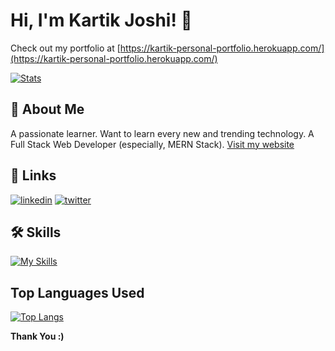 
# Hi, I'm Kartik Joshi! 👋
Check out my portfolio at [https://kartik-personal-portfolio.herokuapp.com/](https://kartik-personal-portfolio.herokuapp.com/)

[![Stats](https://github-stats-alpha.vercel.app/api?username=kartikjoshi267 "Stats")](https://github-stats-alpha.vercel.app/api?username=kartikjoshi267 "Stats")

## 🚀 About Me
A passionate learner. Want to learn every new and trending technology.
A Full Stack Web Developer (especially, MERN Stack).
[Visit my website](https://kartik-personal-portfolio.herokuapp.com/)

## 🔗 Links
[![linkedin](https://img.shields.io/badge/linkedin-0A66C2?style=for-the-badge&logo=linkedin&logoColor=white)](https://www.linkedin.com/in/kartik-joshi-364b59225/)
[![twitter](https://img.shields.io/badge/twitter-1DA1F2?style=for-the-badge&logo=twitter&logoColor=white)](https://twitter.com/KartikJ74422563)


## 🛠 Skills
[![My Skills](https://skillicons.dev/icons?i=js,html,css,nodejs,express,mongo,flutter,react,py,c,cpp,java,flask)]()
##  Top Languages Used
[![Top Langs](https://github-readme-stats.vercel.app/api/top-langs/?username=kartikjoshi267&layout=compact)](https://github.com/kartikjoshi267/github-readme-stats)

<b>Thank You :)</b>

